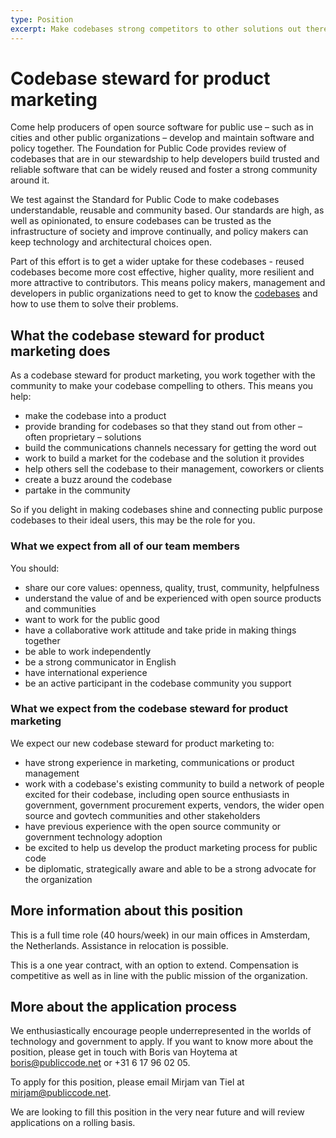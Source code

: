 ```yaml
---
type: Position
excerpt: Make codebases strong competitors to other solutions out there (Full time, Amsterdam)
---
```


# Codebase steward for product marketing

Come help producers of open source software for public use – such as in cities and other public organizations – develop and maintain software and policy together. The Foundation for Public Code provides review of codebases that are in our stewardship to help developers build trusted and reliable software that can be widely reused and foster a strong community around it.

We test against the Standard for Public Code to make codebases understandable, reusable and community based. Our standards are high, as well as opinionated, to ensure codebases can be trusted as the infrastructure of society and improve continually, and policy makers can keep technology and architectural choices open.

Part of this effort is to get a wider uptake for these codebases - reused codebases become more cost effective, higher quality, more resilient and more attractive to contributors. This means policy makers, management and developers in public organizations need to get to know the [codebases](../glossary/codebase-definition.md) and how to use them to solve their problems.

## What the codebase steward for product marketing does

As a codebase steward for product marketing, you work together with the community to make your codebase compelling to others. This means you help:

* make the codebase into a product
* provide branding for codebases so that they stand out from other – often proprietary – solutions
* build the communications channels necessary for getting the word out
* work to build a market for the codebase and the solution it provides
* help others sell the codebase to their management, coworkers or clients
* create a buzz around the codebase
* partake in the community

So if you delight in making codebases shine and connecting public purpose codebases to their ideal users, this may be the role for you.

### What we expect from all of our team members

You should:

* share our core values: openness, quality, trust, community, helpfulness
* understand the value of and be experienced with open source products and communities
* want to work for the public good
* have a collaborative work attitude and take pride in making things together
* be able to work independently
* be a strong communicator in English
* have international experience
* be an active participant in the codebase community you support

### What we expect from the codebase steward for product marketing

We expect our new codebase steward for product marketing to:

* have strong experience in marketing, communications or product management
* work with a codebase's existing community to build a network of people excited for their codebase, including open source enthusiasts in government, government procurement experts, vendors, the wider open source and govtech communities and other stakeholders
* have previous experience with the open source community or government technology adoption
* be excited to help us develop the product marketing process for public code
* be diplomatic, strategically aware and able to be a strong advocate for the organization

## More information about this position

This is a full time role (40 hours/week) in our main offices in Amsterdam, the Netherlands. Assistance in relocation is possible.

This is a one year contract, with an option to extend. Compensation is competitive as well as in line with the public mission of the organization.

## More about the application process

We enthusiastically encourage people underrepresented in the worlds of technology and government to apply.
If you want to know more about the position, please get in touch with Boris van Hoytema at boris@publiccode.net or +31 6 17 96 02 05.

To apply for this position, please email Mirjam van Tiel at mirjam@publiccode.net.

We are looking to fill this position in the very near future and will review applications on a rolling basis.

